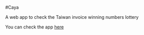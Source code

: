 #Caya

A web app to check the Taiwan invoice winning numbers lottery

You can check the app [here](http://caya.tw)

